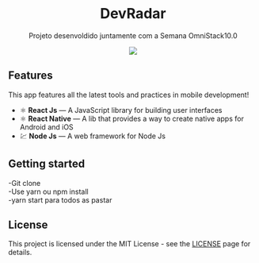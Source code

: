 <h1 align="center">
<br>
  
<br>
<br>
DevRadar
</h1>

<p align="center">Projeto desenvoldido juntamente com a Semana OmniStack10.0</p>

<p align="center">
  <a href="https://opensource.org/licenses/MIT">
    <img src="https://user-images.githubusercontent.com/44880379/72674933-b5844180-3a5b-11ea-82ee-cbc8da33a050.png">
  </a>
</p>

## Features
[//]: # (Add the features of your project here:)
This app features all the latest tools and practices in mobile development!

- ⚛️ **React Js** — A JavaScript library for building user interfaces
- ⚛️ **React Native** — A lib that provides a way to create native apps for Android and iOS
- 💹 **Node Js** — A web framework for Node Js

## Getting started

-Git clone
<br>
-Use yarn ou npm install
<br>
-yarn start para todos as pastar


## License

This project is licensed under the MIT License - see the [LICENSE](https://opensource.org/licenses/MIT) page for details.
